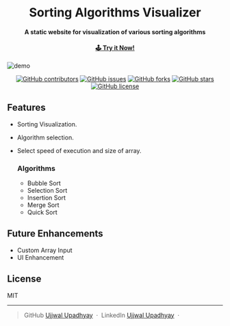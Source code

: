 <h1 align="center">
  Sorting Algorithms Visualizer
  <br>
</h1>

<h4 align="center">A static website for visualization of various sorting algorithms</h4>
<h4 align="center"><a href="https://malikhub123.github.io/SortXplorer/" target="_blank" rel="noopener noreferrer"> 🕹 Try it Now! </a></h4>

![demo](https://github.com/iamujj15/sorting-algorithms-visualizer/blob/main/content/sav-demo.gif)

<div align="center">

[![GitHub contributors](https://img.shields.io/github/contributors/iamujj15/sorting-algorithms-visualizer)](https://github.com/iamujj15/sorting-algorithms-visualizer/contributors)
[![GitHub issues](https://img.shields.io/github/issues/iamujj15/sorting-algorithms-visualizer)](https://github.com/iamujj15/sorting-algorithms-visualizer/issues)
[![GitHub forks](https://img.shields.io/github/forks/iamujj15/sorting-algorithms-visualizer)](https://github.com/iamujj15/sorting-algorithms-visualizer/network)
[![GitHub stars](https://img.shields.io/github/stars/iamujj15/sorting-algorithms-visualizer)](https://github.com/iamujj15/sorting-algorithms-visualizer/stargazers)
[![GitHub license](https://img.shields.io/github/license/iamujj15/sorting-algorithms-visualizer)](https://github.com/iamujj15/sorting-algorithms-visualizer/blob/master/LICENSE)

</div>

## Features

-   Sorting Visualization.
-   Algorithm selection.
-   Select speed of execution and size of array.

    ### Algorithms

    -   Bubble Sort
    -   Selection Sort
    -   Insertion Sort
    -   Merge Sort
    -   Quick Sort

## Future Enhancements

-   Custom Array Input
-   UI Enhancement

## License

MIT

---

> GitHub [Ujjwal Upadhyay](https://github.com/iamujj15) &nbsp;&middot;&nbsp;
> LinkedIn [Ujjwal Upadhyay](https://www.linkedin.com/in/iamujj15) &nbsp;&middot;&nbsp;
